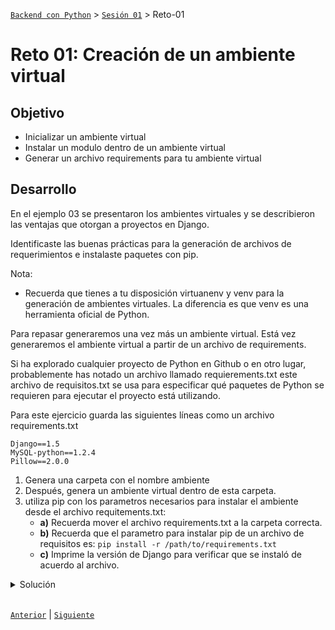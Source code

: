[`Backend con Python`](../../Readme.md) > [`Sesión 01`](../Readme.md) > Reto-01
# Reto 01: Creación de un ambiente virtual

## Objetivo
- Inicializar un ambiente virtual
- Instalar un modulo dentro de un ambiente virtual
- Generar un archivo requirements para tu ambiente virtual

## Desarrollo

En el ejemplo 03 se presentaron los ambientes virtuales y se describieron las ventajas que otorgan a proyectos en Django.

Identificaste las buenas prácticas para la generación de archivos de requerimientos e instalaste paquetes con pip.

Nota:
- Recuerda que tienes a tu disposición virtuanenv y venv para la generación de ambientes virtuales. La diferencia es que venv es una herramienta oficial de Python.

Para repasar generaremos una vez más un ambiente virtual. Está vez generaremos el ambiente virtual a partir de un archivo de requirements.

Si ha explorado cualquier proyecto de Python en Github o en otro lugar, probablemente has notado un archivo llamado requierements.txt este archivo de requisitos.txt se usa para especificar qué paquetes de Python se requieren para ejecutar el proyecto está utilizando.

Para este ejercicio guarda las siguientes líneas como un archivo requirements.txt

```
Django==1.5
MySQL-python==1.2.4
Pillow==2.0.0
```


1. Genera una carpeta con el nombre ambiente
2. Después, genera un ambiente virtual dentro de esta carpeta.
3. utiliza pip con los parametros necesarios para instalar el ambiente desde el archivo requitements.txt:
    - **a)** Recuerda mover el archivo requirements.txt a la carpeta correcta.
    - **b)** Recuerda que el parametro para instalar pip de un archivo de requisitos es: `pip install -r /path/to/requirements.txt`
    - **c)** Imprime la versión de Django para verificar que se instaló de acuerdo al archivo.



<details><summary>Solución</summary>

 Crear las carpetas desde un explorador o de la consola.

   ```console
   mkdir micarpeta
   ```

 Inicializa el ambiente virtual con:

   ```console
   python -m venv miambiente
   ```

 Activa tu ambiente utilizando el comando source o activando el script.ps1
Utiliza pip para instalar el archivo de requirements
```
pip install -r /path/to/requirements.txt
```
Para ver las versiones de tus modulos instalados. Utiliza
```
pip freeze
```
La versión instalada debería ser Django==1.5

</details>
</br>

[`Anterior`](../Readme.md#Entornos-Virtuales) | [`Siguiente`](../Ejemplo-03/Readme.md)
